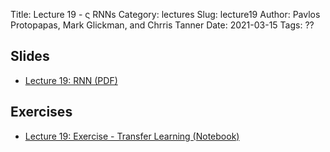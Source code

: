 Title: Lecture 19 - ς RNNs
Category: lectures
Slug: lecture19
Author: Pavlos Protopapas, Mark Glickman, and Chrris Tanner
Date: 2021-03-15
Tags: ??

## Slides
- [Lecture 19: RNN (PDF)]({attach}presentation/rnn1.pdf)

## Exercises
- [Lecture 19: Exercise - Transfer Learning (Notebook)]({filename}notebook/L18_exercise.ipynb)
